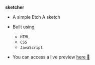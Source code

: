 **sketcher**
- A simple Etch A sketch 

- Built using 
    - `HTML`
    - `CSS`
    - `JavaScript`

- You can access a live preview [here :link:](https://mhmadalaa.github.io/sketcher/)
  
